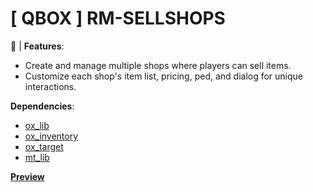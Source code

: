 # [ QBOX ] RM-SELLSHOPS

:shopping_cart:   | __**Features**__:

- Create and manage multiple shops where players can sell items.
- Customize each shop's item list, pricing, ped, and dialog for unique interactions.

__**Dependencies**__:

- [ox_lib](https://github.com/overextended/ox_lib)
- [ox_inventory](https://github.com/overextended/ox_inventory)
- [ox_target](https://github.com/overextended/ox_target) 
- [mt_lib](https://github.com/MT-Scripts/mt_lib)


[**Preview**](https://streamable.com/39plkc)
